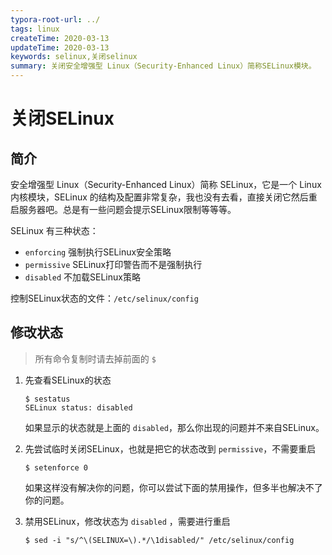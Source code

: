 ```yaml
---
typora-root-url: ../
tags: linux
createTime: 2020-03-13
updateTime: 2020-03-13
keywords: selinux,关闭selinux
summary: 关闭安全增强型 Linux（Security-Enhanced Linux）简称SELinux模块。
---
```


# 关闭SELinux

## 简介

安全增强型 Linux（Security-Enhanced Linux）简称 SELinux，它是一个 Linux 内核模块，SELinux 的结构及配置非常复杂，我也没有去看，直接关闭它然后重启服务器吧。总是有一些问题会提示SELinux限制等等等。

SELinux 有三种状态：

- `enforcing` 强制执行SELinux安全策略
- `permissive` SELinux打印警告而不是强制执行
- `disabled` 不加载SELinux策略

控制SELinux状态的文件：`/etc/selinux/config`

## 修改状态

> 所有命令复制时请去掉前面的 `$` 

1. 先查看SELinux的状态

   ```shell
   $ sestatus
   SELinux status: disabled
   ```

   如果显示的状态就是上面的 `disabled`，那么你出现的问题并不来自SELinux。

2. 先尝试临时关闭SELinux，也就是把它的状态改到 `permissive`，不需要重启

   ```shell
   $ setenforce 0
   ```

   如果这样没有解决你的问题，你可以尝试下面的禁用操作，但多半也解决不了你的问题。

3. 禁用SELinux，修改状态为 `disabled` ，需要进行重启

   ```shell
   $ sed -i "s/^\(SELINUX=\).*/\1disabled/" /etc/selinux/config
   ```